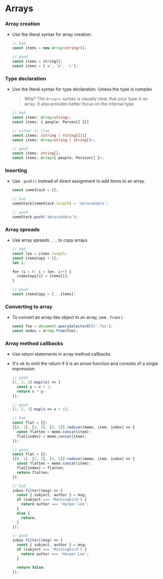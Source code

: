 # Arrays

### Array creation
- Use the literal syntax for array creation.

  ```ts
  // bad
  const items = new Array<string>();

  // good
  const items = string[];
  const items = ['a', 'b', 'c'];
  ```

### Type declaration
- Use the literal syntax for type declaration. Unless the type is complex

  > Why? The `Array<>` syntax is visually clear that your type is an array.
  > It also provides better focus on the internal type.
  
  ```ts
  // bad
  const items: Array<string>;
  const items: { people: Person[] }[]
  
  // either is fine
  const items: (string | string[])[]
  const items: Array<string | string[]>;

  // good
  const items: string[];
  const items: Array<{ people; Persion[] }>;
  ```

### Inserting
- Use `.push()` instead of direct assignment to add items to an array.

  ```typescript
  const someStack = [];

  // bad
  someStack[someStack.length] = 'abracadabra';

  // good
  someStack.push('abracadabra');
  ```

### Array spreads
- Use array spreads `...` to copy arrays.

  ```typescript
  // bad
  const len = items.length;
  const itemsCopy = [];
  let i;

  for (i = 0; i < len; i++) {
    itemsCopy[i] = items[i];
  }

  // good
  const itemsCopy = [...items];
  ```

### Converting to array
- To convert an array-like object to an array, use `.from()`.

  ```typescript
  const foo = document.querySelectorAll('.foo');
  const nodes = Array.from(foo);
  ```

### Array method callbacks
- Use return statements in array method callbacks.
- It's ok to omit the return if it is an arrow function and consists of a single expression.

  ```typescript
  // good
  [1, 2, 3].map((x) => {
    const y = x + 1;
    return x * y;
  });

  // good
  [1, 2, 3].map(x => x + 1);

  // bad
  const flat = {};
  [[0, 1], [2, 3], [4, 5]].reduce((memo, item, index) => {
    const flatten = memo.concat(item);
    flat[index] = memo.concat(item);
  });

  // good
  const flat = {};
  [[0, 1], [2, 3], [4, 5]].reduce((memo, item, index) => {
    const flatten = memo.concat(item);
    flat[index] = flatten;
    return flatten;
  });

  // bad
  inbox.filter((msg) => {
    const { subject, author } = msg;
    if (subject === 'Mockingbird') {
      return author === 'Harper Lee';
    }
    else {
      return;
    }
  });

  // good
  inbox.filter((msg) => {
    const { subject, author } = msg;
    if (subject === 'Mockingbird') {
      return author === 'Harper Lee';
    }

    return false;
  });
  ```
